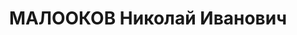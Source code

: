 ---
title: МАЛООКОВ Николай Иванович
description: р. 1904, с. Гурівка Долинського р-ну Дніпропетровської обл., з селян,
  позапартійний, освіта початкова, технікінтендант 41 стрілецької дивізії. 28.11.1937
  звинувачений у належності до к/рев. організації, розстріляний 29.11.1937 р. Реабілітований
  08.05.1958 р.
---